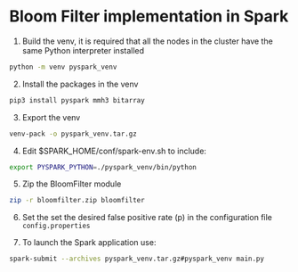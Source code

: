 # Bloom Filter implementation in Spark

1. Build the venv, it is required that all the nodes in the cluster have the same Python interpreter installed
```bash
python -m venv pyspark_venv
```

2. Install the packages in the venv
```bash
pip3 install pyspark mmh3 bitarray
```

3. Export the venv
```bash
venv-pack -o pyspark_venv.tar.gz
```

4. Edit $SPARK_HOME/conf/spark-env.sh to include:
```bash
export PYSPARK_PYTHON=./pyspark_venv/bin/python
```

5. Zip the BloomFilter module
```bash
zip -r bloomfilter.zip bloomfilter
```

6. Set the set the desired false positive rate (p) in the configuration file `config.properties`

7. To launch the Spark application use:
```bash
spark-submit --archives pyspark_venv.tar.gz#pyspark_venv main.py
```
